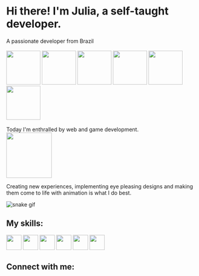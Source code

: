 
 
          

# Hi there! I'm Julia, a self-taught developer. 

<div> A passionate developer from Brazil <img src="https://user-images.githubusercontent.com/120651477/212749924-163b59e9-231d-4900-9672-306a732e6b82.png" width=15px aligh=bottom > </div>
<br>


<div>
<img src="https://user-images.githubusercontent.com/120651477/212740518-2a5b20f1-058b-4bcd-934e-851826b53039.gif" width=90px>
<img src="https://user-images.githubusercontent.com/120651477/212740528-2a60b5a4-be5d-460f-9d85-bca541a91c71.gif" width=90px>    
<img src="https://user-images.githubusercontent.com/120651477/212740524-ef635264-f677-44d1-a249-4b95b7f27766.gif" width=90px>  
<img src="https://user-images.githubusercontent.com/120651477/212740523-2baf2d97-5245-43e0-ab51-82cf07c8278e.gif" width=90px>    
<img src="https://user-images.githubusercontent.com/120651477/212740520-beef08a5-eb04-456e-ad5d-18351cbdfbab.gif" width=90px>    
<img src="https://user-images.githubusercontent.com/120651477/212740530-e113665b-f9a3-4601-a129-4fee8528f205.gif" width=90px>
</div>
<br>
Today I'm enthralled by web and game development.
<div>  
<img src="https://user-images.githubusercontent.com/120651477/212740514-52aac6a5-96aa-466b-bd84-51d5cbcd76cf.gif" width=120px> 
</div>

Creating new experiences, implementing eye pleasing designs and making them come to life with animation is what I do best.

![snake gif](https://github.com/devJuliaLeal/devJuliaLeal/blob/output/github-contribution-grid-snake.svg)

## My skills:
<div>
<img src="https://cdn.jsdelivr.net/gh/devicons/devicon/icons/javascript/javascript-plain.svg" width=40px>
<img src="https://cdn.jsdelivr.net/gh/devicons/devicon/icons/css3/css3-original.svg" width=40px>
<img src="https://cdn.jsdelivr.net/gh/devicons/devicon/icons/html5/html5-original.svg" width=40px>
<img src="https://cdn.jsdelivr.net/gh/devicons/devicon/icons/nodejs/nodejs-original.svg" width=40px>
<img src="https://cdn.jsdelivr.net/gh/devicons/devicon/icons/react/react-original.svg" width=40px>
<img src="https://cdn.jsdelivr.net/gh/devicons/devicon/icons/python/python-plain.svg" width=40px>
</div>

## Connect with me:


